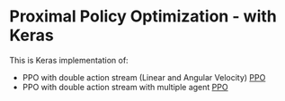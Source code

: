 # Proximal Policy Optimization - with Keras

This is Keras implementation of:
  * PPO with double action stream (Linear and Angular Velocity) [PPO](https://github.com/MatteoBrentegani/PPO/tree/master/PPO_DoubleAction)
  * PPO with double action stream with multiple agent [PPO](https://arxiv.org/pdf/1707.06347.pdf)


